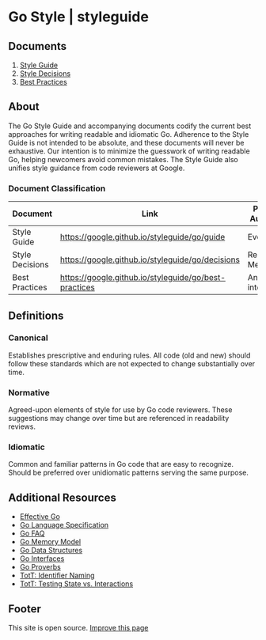 # Go Style | styleguide

## Documents
1. [Style Guide](https://google.github.io/styleguide/go/guide)  
2. [Style Decisions](https://google.github.io/styleguide/go/decisions)  
3. [Best Practices](https://google.github.io/styleguide/go/best-practices)

## About
The Go Style Guide and accompanying documents codify the current best approaches for writing readable and idiomatic Go. Adherence to the Style Guide is not intended to be absolute, and these documents will never be exhaustive. Our intention is to minimize the guesswork of writing readable Go, helping newcomers avoid common mistakes. The Style Guide also unifies style guidance from code reviewers at Google.

### Document Classification
|Document|Link|Primary Audience|Normative|Canonical|
|---|---|---|---|---|
|Style Guide|https://google.github.io/styleguide/go/guide|Everyone|Yes|Yes|
|Style Decisions|https://google.github.io/styleguide/go/decisions|Readability Mentors|Yes|No|
|Best Practices|https://google.github.io/styleguide/go/best-practices|Anyone interested|No|No|

## Definitions
### Canonical
Establishes prescriptive and enduring rules. All code (old and new) should follow these standards which are not expected to change substantially over time.

### Normative
Agreed-upon elements of style for use by Go code reviewers. These suggestions may change over time but are referenced in readability reviews.

### Idiomatic
Common and familiar patterns in Go code that are easy to recognize. Should be preferred over unidiomatic patterns serving the same purpose.

## Additional Resources
- [Effective Go](https://go.dev/doc/effective_go)
- [Go Language Specification](https://go.dev/ref/spec)
- [Go FAQ](https://go.dev/doc/faq)
- [Go Memory Model](https://go.dev/ref/mem)
- [Go Data Structures](https://research.swtch.com/godata)
- [Go Interfaces](https://research.swtch.com/interfaces)
- [Go Proverbs](https://go-proverbs.github.io/)
- [TotT: Identifier Naming](https://testing.googleblog.com/2017/10/code-health-identifiernamingpostforworl.html)
- [TotT: Testing State vs. Interactions](https://testing.googleblog.com/2013/03/testing-on-toilet-testing-state-vs.html)

## Footer
This site is open source. [Improve this page](https://github.com/google/styleguide/edit/gh-pages/go/index.md)